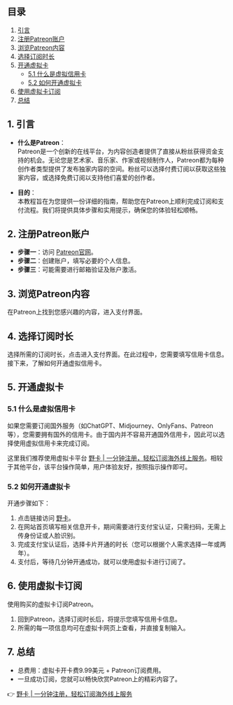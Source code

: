 ## 目录

1. [引言](#1-引言)
2. [注册Patreon账户](#2-注册patreon账户)
3. [浏览Patreon内容](#3-浏览patreon内容)
4. [选择订阅时长](#4-选择订阅时长)
5. [开通虚拟卡](#5-开通虚拟卡)
    - [5.1 什么是虚拟信用卡](#51-什么是虚拟信用卡)
    - [5.2 如何开通虚拟卡](#52-如何开通虚拟卡)
6. [使用虚拟卡订阅](#6-使用虚拟卡订阅)
7. [总结](#7-总结)

## 1. 引言

- **什么是Patreon**：  
  Patreon是一个创新的在线平台，为内容创造者提供了直接从粉丝获得资金支持的机会。无论您是艺术家、音乐家、作家或视频制作人，Patreon都为每种创作者类型提供了发布独家内容的空间。粉丝可以选择付费订阅以获取这些独家内容，或选择免费订阅以支持他们喜爱的创作者。

- **目的**：  
  本教程旨在为您提供一份详细的指南，帮助您在Patreon上顺利完成订阅和支付流程。我们将提供具体步骤和实用提示，确保您的体验轻松顺畅。

## 2. 注册Patreon账户

- **步骤一**：访问 [Patreon官网](https://www.patreon.com/)。
- **步骤二**：创建账户，填写必要的个人信息。
- **步骤三**：可能需要进行邮箱验证及账户激活。

## 3. 浏览Patreon内容

在Patreon上找到您感兴趣的内容，进入支付界面。

## 4. 选择订阅时长

选择所需的订阅时长，点击进入支付界面。在此过程中，您需要填写信用卡信息。接下来，了解如何开通虚拟信用卡。

## 5. 开通虚拟卡

### 5.1 什么是虚拟信用卡

如果您需要订阅国外服务（如ChatGPT、Midjourney、OnlyFans、Patreon等），您需要拥有国外的信用卡。由于国内并不容易开通国外信用卡，因此可以选择使用虚拟信用卡来完成订阅。

这里我们推荐使用虚拟卡平台 [野卡 | 一分钟注册，轻松订阅海外线上服务](https://bit.ly/bewildcard)。相较于其他平台，该平台操作简单，用户体验友好，按照指示操作即可。

### 5.2 如何开通虚拟卡

开通步骤如下：

1. 点击链接访问 [野卡](https://bit.ly/bewildcard)。
2. 在网站首页填写相关信息开卡，期间需要进行支付宝认证，只需扫码，无需上传身份证或人脸识别。
3. 完成支付宝认证后，选择卡片开通的时长（您可以根据个人需求选择一年或两年）。
4. 支付后，等待几分钟开通成功，就可以使用虚拟卡进行订阅了。

## 6. 使用虚拟卡订阅

使用购买的虚拟卡订阅Patreon。

1. 回到Patreon，选择订阅时长后，将提示您填写信用卡信息。
2. 所需的每一项信息均可在虚拟卡网页上查看，并直接复制输入。

## 7. 总结

- 总费用：虚拟卡开卡费9.99美元 + Patreon订阅费用。
- 一旦成功订阅，您就可以畅快欣赏Patreon上的精彩内容了。

👉 [野卡 | 一分钟注册，轻松订阅海外线上服务](https://bit.ly/bewildcard)